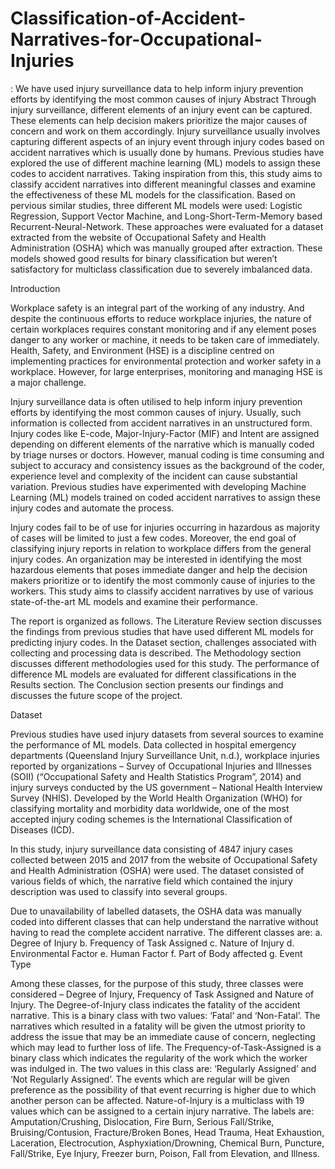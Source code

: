 # Classification-of-Accident-Narratives-for-Occupational-Injuries
: We have used injury surveillance data to help inform injury prevention efforts by identifying the most common causes of injury
Abstract
Through injury surveillance, different elements of an injury event can be captured. These elements can help decision makers prioritize the major causes of concern and work on them accordingly. Injury surveillance usually involves capturing different aspects of an injury event through injury codes based on accident narratives which is usually done by humans. Previous studies have explored the use of different machine learning (ML) models to assign these codes to accident narratives. Taking inspiration from this, this study aims to classify accident narratives into different meaningful classes and examine the effectiveness of these ML models for the classification. Based on pervious similar studies, three different ML models were used: Logistic Regression, Support Vector Machine, and Long-Short-Term-Memory based Recurrent-Neural-Network. These approaches were evaluated for a dataset extracted from the website of Occupational Safety and Health Administration (OSHA) which was manually grouped after extraction. These models showed good results for binary classification but weren’t satisfactory for multiclass classification due to severely imbalanced data. 

Introduction

Workplace safety is an integral part of the working of any industry. And despite the continuous efforts to reduce workplace injuries, the nature of certain workplaces requires constant monitoring and if any element poses danger to any worker or machine, it needs to be taken care of immediately. Health, Safety, and Environment (HSE) is a discipline centred on implementing practices for environmental protection and worker safety in a workplace. However, for large enterprises, monitoring and managing HSE is a major challenge. 

Injury surveillance data is often utilised to help inform injury prevention efforts by identifying the most common causes of injury. Usually, such information is collected from accident narratives in an unstructured form. Injury codes like E-code, Major-Injury-Factor (MIF) and Intent are assigned depending on different elements of the narrative which is manually coded by triage nurses or doctors. However, manual coding is time consuming and subject to accuracy and consistency issues as the background of the coder, experience level and complexity of the incident can cause substantial variation. Previous studies have experimented with developing Machine Learning (ML) models trained on coded accident narratives to assign these injury codes and automate the process.

Injury codes fail to be of use for injuries occurring in hazardous as majority of cases will be limited to just a few codes. Moreover, the end goal of classifying injury reports in relation to workplace differs from the general injury codes. An organization may be interested in identifying the most hazardous elements that poses immediate danger and help the decision makers prioritize or to identify the most commonly cause of injuries to the workers. 
This study aims to classify accident narratives by use of various state-of-the-art ML models and examine their performance.

The report is organized as follows. The Literature Review section discusses the findings from previous studies that have used different ML models for predicting injury codes. In the Dataset section, challenges associated with collecting and processing data is described. The Methodology section discusses different methodologies used for this study. The performance of difference ML models are evaluated for different classifications in the Results section. The Conclusion section presents our findings and discusses the future scope of the project.

Dataset

Previous studies have used injury datasets from several sources to examine the performance of ML models. Data collected in hospital emergency departments (Queensland Injury Surveillance Unit, n.d.), workplace injuries reported by organizations – Survey of Occupational Injuries and Illnesses (SOII) (“Occupational Safety and Health Statistics Program”, 2014) and injury surveys conducted by the US government – National Health Interview Survey (NHIS). Developed by the World Health Organization (WHO) for classifying mortality and morbidity data worldwide, one of the most accepted injury coding schemes is the International Classification of Diseases (ICD).

In this study, injury surveillance data consisting of 4847 injury cases collected between 2015 and 2017 from the website of Occupational Safety and Health Administration (OSHA) were used. The dataset consisted of various fields of which, the narrative field which contained the injury description was used to classify into several groups.

Due to unavailability of labelled datasets, the OSHA data was manually coded into different classes that can help understand the narrative without having to read the complete accident narrative. The different classes are: 
a.	Degree of Injury
b.	Frequency of Task Assigned 
c.	Nature of Injury 
d.	Environmental Factor
e.	Human Factor
f.	Part of Body affected
g.	Event Type

Among these classes, for the purpose of this study, three classes were considered – Degree of Injury, Frequency of Task Assigned and Nature of Injury. The Degree-of-Injury class indicates the fatality of the accident narrative. This is a binary class with two values: ‘Fatal’ and ‘Non-Fatal’. The narratives which resulted in a fatality will be given the utmost priority to address the issue that may be an immediate cause of concern, neglecting which may lead to further loss of life. The Frequency-of-Task-Assigned is a binary class which indicates the regularity of the work which the worker was indulged in. The two values in this class are: ‘Regularly Assigned’ and ‘Not Regularly Assigned’. The events which are regular will be given preference as the possibility of that event recurring is higher due to which another person can be affected. Nature-of-Injury is a multiclass with 19 values which can be assigned to a certain injury narrative. The labels are: Amputation/Crushing, Dislocation, Fire Burn, Serious Fall/Strike, Bruising/Contusion, Fracture/Broken Bones, Head Trauma, Heat Exhaustion, Laceration, Electrocution, Asphyxiation/Drowning, Chemical Burn, Puncture, Fall/Strike, Eye Injury, Freezer burn, Poison, Fall from Elevation, and Illness. 





